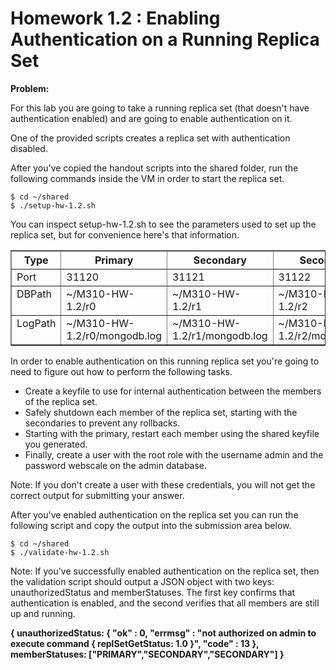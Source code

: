 # Homework 1.2 : Enabling Authentication on a Running Replica Set

**Problem:**

For this lab you are going to take a running replica set (that doesn't have authentication enabled) and are going to enable authentication on it.

One of the provided scripts creates a replica set with authentication disabled.

After you've copied the handout scripts into the shared folder, run the following commands inside the VM in order to start the replica set.

```
$ cd ~/shared
$ ./setup-hw-1.2.sh
```

You can inspect setup-hw-1.2.sh to see the parameters used to set up the replica set, but for convenience here's that information.

<table border="1" class="docutils">
<colgroup>
<col width="12%">
<col width="29%">
<col width="29%">
<col width="29%">
</colgroup>
<thead valign="bottom">
<tr><th class="head">Type</th>
<th class="head">Primary</th>
<th class="head">Secondary</th>
<th class="head">Secondary</th>
</tr>
</thead>
<tbody valign="top">
<tr><td>Port</td>
<td>31120</td>
<td>31121</td>
<td>31122</td>
</tr>
<tr><td>DBPath</td>
<td>~/M310-HW-1.2/r0</td>
<td>~/M310-HW-1.2/r1</td>
<td>~/M310-HW-1.2/r2</td>
</tr>
<tr><td>LogPath</td>
<td>~/M310-HW-1.2/r0/mongodb.log</td>
<td>~/M310-HW-1.2/r1/mongodb.log</td>
<td>~/M310-HW-1.2/r2/mongodb.log</td>
</tr>
</tbody>
</table>

In order to enable authentication on this running replica set you're going to need to figure out how to perform the following tasks.

- Create a keyfile to use for internal authentication between the members of the replica set.
- Safely shutdown each member of the replica set, starting with the secondaries to prevent any rollbacks.
- Starting with the primary, restart each member using the shared keyfile you generated.
- Finally, create a user with the root role with the username admin and the password webscale on the admin database.

Note: If you don't create a user with these credentials, you will not get the correct output for submitting your answer.

After you've enabled authentication on the replica set you can run the following script and copy the output into the submission area below.

```
$ cd ~/shared
$ ./validate-hw-1.2.sh
```

Note: If you've successfully enabled authentication on the replica set, then the validation script should output a JSON object with two keys: unauthorizedStatus and memberStatuses. The first key confirms that authentication is enabled, and the second verifies that all members are still up and running.

**{ unauthorizedStatus: { "ok" : 0, "errmsg" : "not authorized on admin to execute command { replSetGetStatus: 1.0 }", "code" : 13 }, memberStatuses: ["PRIMARY","SECONDARY","SECONDARY"] }**